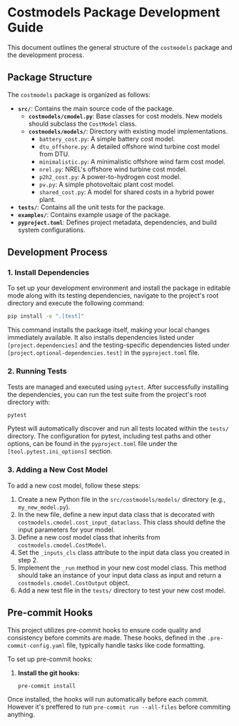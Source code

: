 # Costmodels Package Development Guide

This document outlines the general structure of the `costmodels` package and the development process.

## Package Structure

The `costmodels` package is organized as follows:

*   **`src/`**: Contains the main source code of the package.
    *   **`costmodels/cmodel.py`**: Base classes for cost models. New models should subclass the `CostModel` class.
    *   **`costmodels/models/`**: Directory with existing model implementations.
        *   `battery_cost.py`: A simple battery cost model.
        *   `dtu_offshore.py`: A detailed offshore wind turbine cost model from DTU.
        *   `minimalistic.py`: A minimalistic offshore wind farm cost model.
        *   `nrel.py`: NREL's offshore wind turbine cost model.
        *   `p2h2_cost.py`: A power-to-hydrogen cost model.
        *   `pv.py`: A simple photovoltaic plant cost model.
        *   `shared_cost.py`: A model for shared costs in a hybrid power plant.
*   **`tests/`**: Contains all the unit tests for the package.
*   **`examples/`**: Contains example usage of the package.
*   **`pyproject.toml`**: Defines project metadata, dependencies, and build system configurations.

## Development Process

### 1. Install Dependencies

To set up your development environment and install the package in editable mode along with its testing dependencies, navigate to the project's root directory and execute the following command:

```bash
pip install -e ".[test]"
```

This command installs the package itself, making your local changes immediately available. It also installs dependencies listed under `[project.dependencies]` and the testing-specific dependencies listed under `[project.optional-dependencies.test]` in the `pyproject.toml` file.

### 2. Running Tests

Tests are managed and executed using `pytest`. After successfully installing the dependencies, you can run the test suite from the project's root directory with:

```bash
pytest
```

Pytest will automatically discover and run all tests located within the `tests/` directory. The configuration for pytest, including test paths and other options, can be found in the `pyproject.toml` file under the `[tool.pytest.ini_options]` section.

### 3. Adding a New Cost Model

To add a new cost model, follow these steps:

1.  Create a new Python file in the `src/costmodels/models/` directory (e.g., `my_new_model.py`).
2.  In the new file, define a new input data class that is decorated with `costmodels.cmodel.cost_input_dataclass`. This class should define the input parameters for your model.
3.  Define a new cost model class that inherits from `costmodels.cmodel.CostModel`.
4.  Set the `_inputs_cls` class attribute to the input data class you created in step 2.
5.  Implement the `_run` method in your new cost model class. This method should take an instance of your input data class as input and return a `costmodels.cmodel.CostOutput` object.
6.  Add a new test file in the `tests/` directory to test your new cost model.

## Pre-commit Hooks

This project utilizes pre-commit hooks to ensure code quality and consistency before commits are made. These hooks, defined in the `.pre-commit-config.yaml` file, typically handle tasks like code formatting.

To set up pre-commit hooks:

1.  **Install the git hooks:**
    ```bash
    pre-commit install
    ```

Once installed, the hooks will run automatically before each commit. However it's preffered to run `pre-commit run --all-files` before commiting anything.